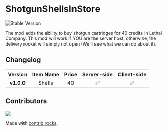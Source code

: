 # ShotgunShellsInStore

![Stable Version](https://img.shields.io/badge/version-v1.0.0-brightgreen)

The mod adds the ability to buy shotgun cartridges for 40 credits in Lethal Company. This mod will work if YOU are the server host, otherwise, the delivery rocket will simply not open (We'll see what we can do about it).

## Changelog

|  Version   | Item Name | Price | Server-side | Client-side |
|:----------:|:---------:|:-----:| :---: | :---: |
| **v1.0.0** |  Shells   |  40   | ✅ | ✅ |

## Contributors
<a href="https://github.com/PC-Principal/ShotgunShellsInStore/graphs/contributors">
  <img src="https://contrib.rocks/image?repo=PC-Principal/ShotgunShellsInStore" />
</a>

Made with [contrib.rocks](https://contrib.rocks).